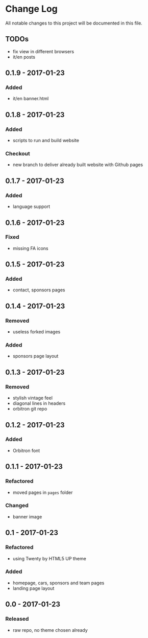 # Change Log
All notable changes to this project will be documented in this file.

## TODOs
- fix view in different browsers
- it/en posts

## 0.1.9 - 2017-01-23
### Added
- it/en banner.html

## 0.1.8 - 2017-01-23
### Added
- scripts to run and build website
### Checkout
- new branch to deliver already built website with Github pages

## 0.1.7 - 2017-01-23
### Added
- language support

## 0.1.6 - 2017-01-23
### Fixed
- missing FA icons

## 0.1.5 - 2017-01-23
### Added
- contact, sponsors pages

## 0.1.4 - 2017-01-23
### Removed
- useless forked images
### Added
- sponsors page layout

## 0.1.3 - 2017-01-23
### Removed
- stylish vintage feel
- diagonal lines in headers
- orbitron git repo

## 0.1.2 - 2017-01-23
### Added
- Orbitron font

## 0.1.1 - 2017-01-23
### Refactored
- moved pages in ```pages``` folder
### Changed
- banner image

## 0.1 - 2017-01-23
### Refactored
- using Twenty by HTML5 UP theme
### Added
- homepage, cars, sponsors and team pages
- landing page layout

## 0.0 - 2017-01-23
### Released
- raw repo, no theme chosen already
